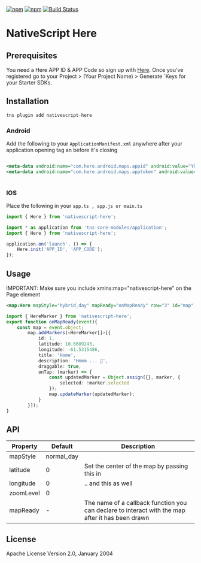 [![npm](https://img.shields.io/npm/v/nativescript-here.svg)](https://www.npmjs.com/package/nativescript-here)
[![npm](https://img.shields.io/npm/dt/nativescript-here.svg?label=npm%20downloads)](https://www.npmjs.com/package/nativescript-here)
[![Build Status](https://travis-ci.org/triniwiz/nativescript-here.svg?branch=master)](https://travis-ci.org/triniwiz/nativescript-here)


# NativeScript Here



## Prerequisites

You need a Here APP ID & APP Code so sign up with [Here](https://developer.here.com/?create=Freemium-Basic&keepState=true&step=account). Once you've registered go to your Project > (Your Project Name) > Generate `Keys for your Starter SDKs.

## Installation


```javascript
tns plugin add nativescript-here
```



### Android

Add the following to your `ApplicationManifest.xml` anywhere after your application opening tag an before it's closing 

```xml

<meta-data android:name="com.here.android.maps.appid" android:value="YOUR_APP_ID"/>
<meta-data android:name="com.here.android.maps.apptoken" android:value="YOUR_APP_CODE"/>
		
```


### IOS

Place the following in your `app.ts , app.js or main.ts`

```typescript
import { Here } from 'nativescript-here';

import * as application from 'tns-core-modules/application';
import { Here } from 'nativescript-here';

application.on('launch', () => {
    Here.init('APP_ID', 'APP_CODE');
});
```

## Usage 


IMPORTANT: Make sure you include xmlns:map="nativescript-here" on the Page element



```xml
<map:Here mapStyle="hybrid_day" mapReady="onMapReady" row="3" id="map" zoomLevel="12"  disableZoom="false" disableScroll="false" latitude="10.6689243" longitude="-61.5315486"/>
```


```typescript
import { HereMarker } from 'nativescript-here';
export function onMapReady(event){
    const map = event.object;
        map.addMarkers(<HereMarker[]>[{
            id: 1,
            latitude: 10.6689243,
            longitude: -61.5315486,
            title: 'Home',
            description: 'Hmmm ... 🤔',
            draggable: true,
            onTap: (marker) => {
                const updatedMarker = Object.assign({}, marker, {
                    selected: !marker.selected
                });
                map.updateMarker(updatedMarker);
            }
        }]);
}
```
## API

    
| Property | Default | Description |
| --- | --- | --- |
| mapStyle | normal_day |  |
| latitude | 0 | Set the center of the map by passing this in |
| longitude | 0 | .. and this as well |
| zoomLevel | 0 |  |
| mapReady | - | The name of a callback function you can declare to interact with the map after it has been drawn |

    
## License

Apache License Version 2.0, January 2004
